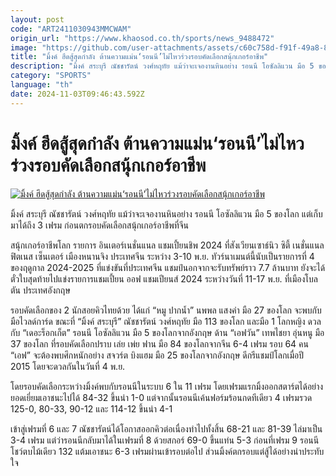 ```yaml
---
layout: post
code: "ART2411030943MMCWAM"
origin_url: "https://www.khaosod.co.th/sports/news_9488472"
image: "https://github.com/user-attachments/assets/c60c758d-f91f-49a8-8c86-4b22ee479dba"
title: "มิ้งค์ ฮึดสู้สุดกำลัง ต้านความแม่น‘รอนนี’ไม่ไหวร่วงรอบคัดเลือกสนุ้กเกอร์อาชีพ"
description: "มิ้งค์ สระบุรี ณัชชารัตน์ วงศ์หฤทัย แม้ว่าจะเจองานหินอย่าง รอนนี โอซัลลิแวน มือ 5 ของโลก แต่เก็บมาได้ถึง 3 เฟรม ก่อนตกรอบคัดเลือกสนุ้กเกอร์อาชีพที่จีน"
category: "SPORTS"
language: "th"
date: 2024-11-03T09:46:43.592Z
---
```


# มิ้งค์ ฮึดสู้สุดกำลัง ต้านความแม่น‘รอนนี’ไม่ไหวร่วงรอบคัดเลือกสนุ้กเกอร์อาชีพ

[![มิ้งค์ ฮึดสู้สุดกำลัง ต้านความแม่น‘รอนนี’ไม่ไหวร่วงรอบคัดเลือกสนุ้กเกอร์อาชีพ](https://www.khaosod.co.th/wpapp/uploads/2024/11/w644.jpg "มิ้งค์ ฮึดสู้สุดกำลัง ต้านความแม่น‘รอนนี’ไม่ไหวร่วงรอบคัดเลือกสนุ้กเกอร์อาชีพ")](https://www.khaosod.co.th/wpapp/uploads/2024/11/w644.jpg)

มิ้งค์ สระบุรี ณัชชารัตน์ วงศ์หฤทัย แม้ว่าจะเจองานหินอย่าง รอนนี โอซัลลิแวน มือ 5 ของโลก แต่เก็บมาได้ถึง 3 เฟรม ก่อนตกรอบคัดเลือกสนุ้กเกอร์อาชีพที่จีน

สนุ้กเกอร์อาชีพโลก รายการ อินเตอร์เนชั่นแนล แชมเปี้ยนชิพ 2024 ที่สังเวียนเซาธ์นิว ซิตี้ เนชั่นแนล ฟิตเนส เซ็นเตอร์ เมืองหนานจิง ประเทศจีน ระหว่าง 3-10 พ.ย. ทัวร์นาเมนต์นี้นับเป็นรายการที่ 4 ของฤดูกาล 2024-2025 ที่แข่งขันที่ประเทศจีน แชมป์นอกจากจะรับทรัพย์ราว 7.7 ล้านบาท ยังจะได้ตั๋วใบสุดท้ายไปแข่งรายการแชมเปี้ยน ออฟ แชมเปียนส์ 2024 ระหว่างวันที่ 11-17 พ.ย. ที่เมืองโบลตัน ประเทศอังกฤษ

รอบคัดเลือกของ 2 นักสอยคิวไทยด้วย ได้แก่ “หมู ปากน้ำ” นพพล แสงคำ มือ 27 ของโลก จะพบกับมือไวลด์การ์ด ขณะที่ “มิ้งค์ สระบุรี” ณัชชารัตน์ วงศ์หฤทัย มือ 113 ของโลก และมือ 1 โลกหญิง ดวลกับ “เดอะร็อกเก็ต” รอนนี โอซัลลิแวน มือ 5 ของโลกจากอังกฤษ ด้าน “เอฟวัน” เทพไชยา อุ่นหนู มือ 37 ของโลก ที่รอบคัดเลือกปราบ เล่ย เพ่ย ฟาน มือ 84 ของโลกจากจีน 6-4 เฟรม รอบ 64 คน “เอฟ” จะต้องพบศึกหนักอย่าง สจวร์ต บิงแฮม มือ 25 ของโลกจากอังกฤษ ดีกรีแชมป์โลกเมื่อปี 2015 โดยจะดวลกันในวันที่ 4 พ.ย.

โดยรอบคัดเลือกระหว่างมิ้งค์พบกับรอนนีในระบบ 6 ใน 11 เฟรม โดยเฟรมแรกมิ้งออกสตาร์ตได้อย่างยอดเยี่ยมเอาชนะไปได้ 84-32 ขึ้นนำ 1-0 แต่จากนั้นรอนนีเค้นฟอร์มร้อนกดทีเดียว 4 เฟรมรวด 125-0, 80-33, 90-12 และ 114-12 ขึ้นนำ 4-1

เข้าสู่เฟรมที่ 6 และ 7 ณัชชารัตน์ได้โอกาสออกคิวต่อเนื่องทำไปทั้งสิ้น 68-21 และ 81-39 ไล่มาเป็น 3-4 เฟรม แต่ว่ารอนนีกลับมาได้ในเฟรมที่ 8 ด้วยสกอร์ 69-0 ขึ้นแท่น 5-3 ก่อนที่เฟรม 9 รอนนีโชว์ตบไม้เดียว 132 แต้มเอาชนะ 6-3 เฟรมผ่านเข้ารอบต่อไป ส่วนมิ้งค์ตกรอบแต่สู้ได้อย่างน่าประทับใจ